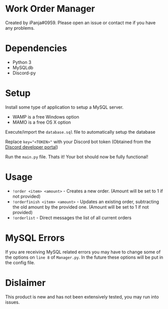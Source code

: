 # Work Order Manager
Created by iPanja#0959. Please open an issue or contact me if you have any problems.

# Dependencies
* Python 3
* MySQLdb
* Discord-py

# Setup
Install some type of application to setup a MySQL server.

* WAMP is a free Windows option
* MAMO is a free OS X option

Execute/import the `database.sql` file to automatically setup the database

Replace `key="<TOKEN>"` with your Discord bot token (Obtained from the [Discord developer portal](https://discordapp.com/developers/applications/me))

Run the `main.py` file. Thats it! Your bot should now be fully functional!

# Usage
* `!order <item> <amount>` - Creates a new order. (Amount will be set to 1 if not provided)
* `!orderfinish <item> <amount>` - Updates an existing order, subtracting the old amount by the provided one. (Amount will be set to 1 if not provided)
* `!orderlist` - Direct messages the list of all current orders

# MySQL Errors
If you are receiving MySQL related errors you may have to change some of the options on `line 8` of `Manager.py`. In the future these options will be put in the config file.

# Dislaimer
This product is new and has not been extensively tested, you may run into issues.